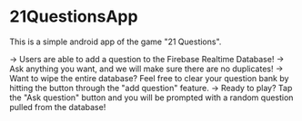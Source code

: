 # 21QuestionsApp

This is a simple android app of the game "21 Questions".

-> Users are able to add a question to the Firebase Realtime Database!
-> Ask anything you want, and we will make sure there are no duplicates!
-> Want to wipe the entire database? Feel free to clear your question bank by hitting the button through the "add question" feature.
-> Ready to play? Tap the "Ask question" button and you will be prompted with a random question pulled from the database!

<img src="">
